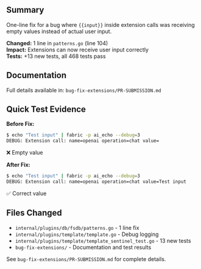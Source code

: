 ## Summary

One-line fix for a bug where `{{input}}` inside extension calls was receiving empty values instead of actual user input.

**Changed:** 1 line in `patterns.go` (line 104)  
**Impact:** Extensions can now receive user input correctly  
**Tests:** +13 new tests, all 468 tests pass

## Documentation

Full details available in: `bug-fix-extensions/PR-SUBMISSION.md`

## Quick Test Evidence

**Before Fix:**
```bash
$ echo "Test input" | fabric -p ai_echo --debug=3
DEBUG: Extension call: name=openai operation=chat value=
```
❌ Empty value

**After Fix:**
```bash
$ echo "Test input" | fabric -p ai_echo --debug=3
DEBUG: Extension call: name=openai operation=chat value=Test input
```
✅ Correct value

## Files Changed
- `internal/plugins/db/fsdb/patterns.go` - 1 line fix
- `internal/plugins/template/template.go` - Debug logging
- `internal/plugins/template/template_sentinel_test.go` - 13 new tests
- `bug-fix-extensions/` - Documentation and test results

See `bug-fix-extensions/PR-SUBMISSION.md` for complete details.
